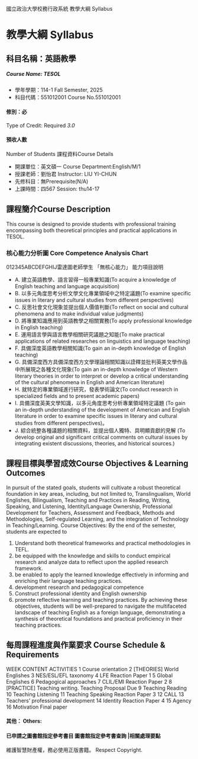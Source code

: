 國立政治大學校務行政系統 教學大綱 Syllabus
# 教學大綱 Syllabus
##  科目名稱：英語教學 
#####  Course Name: TESOL
  * 學年學期：114-1 Fall Semester, 2025 
  * 科目代碼：551012001 Course No.551012001
#### 修別：必
Type of Credit: Required 
_3.0_
#### 預收人數
Number of Students
課程資料Course Details
  * 開課單位：英文碩一 Course Department:English/M/1 
  * 授課老師：劉怡君 Instructor: LIU YI-CHUN 
  * 先修科目：無Prerequisite(N/A)
  * 上課時間：四567 Session: thu14-17
##  課程簡介Course Description
This course is designed to provide students with professional training encompassing both theoretical principles and practical applications in TESOL.
###  核心能力分析圖 Core Competence Analysis Chart
012345ABCDEFGHIJ雷達圖老師學生
「無核心能力」 
能力項目說明
  * A. 建立英語教學、語言習得一般專業知識(To acquire a knowledge of English teaching and language acquisition)
  * B. 以多元角度思考分析文學文化專業領域中之特定議題(To examine specific issues in literary and cultural studies from different perspectives)
  * C. 反思社會文化現象並提出個人價值判斷(To reflect on social and cultural phenomena and to make individual value judgments)
  * D. 將專業知識應用到英語教學之相關實務(To apply professional knowledge in English teaching)
  * E. 運用語言學與語言教學相關研究議題之知能(To make practical applications of related researches on linguistics and language teaching)
  * F. 具備深度英語教學相關知識(To gain an in-depth knowledge of English teaching)
  * G. 具備深度西方具備深度西方文學理論相關知識以詮釋並批判英美文學作品中所展現之各種文化現象(To gain an in-depth knowledge of Western literary theories in order to interpret or develop a critical understanding of the cultural phenomena in English and American literature)
  * H. 就特定的專業領域進行研究，發表學術論文(To conduct research in specialized fields and to present academic papers)
  * I. 具備深度英美文學知識，以多元角度思考分析專業領域特定議題 (To gain an in-depth understanding of the development of American and English literature in order to examine specific issues in literary and cultural studies from different perspectives)。 
  * J. 綜合統整各種議題的相關資料，並提出個人獨特、具明顯貢獻的見解 (To develop original and significant critical comments on cultural issues by integrating existent discussions, theories, and historical sources.)
##  課程目標與學習成效Course Objectives & Learning Outcomes 
In pursuit of the stated goals, students will cultivate a robust theoretical foundation in key areas, including, but not limited to, Translingualism, World Englishes, Bilingualism, Teaching and Practices in Reading, Writing, Speaking, and Listening, Identity/Language Ownership, Professional Development for Teachers, Assessment and Feedback, Methods and Methodologies, Self-regulated Learning, and the integration of Technology in Teaching/Learning.
Course Objectives: By the end of the semester, students are expected to 
  1. Understand both theoretical frameworks and practical methodologies in TEFL.
  2. be equipped with the knowledge and skills to conduct empirical research and analyze data to reflect upon the applied research framework.
  3. be enabled to apply the learned knowledge effectively in informing and enriching their language teaching practices.
  4. development research and pedagogical competence 
  5. Construct professional identity and English ownership
  6. promote reflective learning and teaching practices.
By achieving these objectives, students will be well-prepared to navigate the multifaceted landscape of teaching English as a foreign language, demonstrating a synthesis of theoretical foundations and practical proficiency in their teaching practices.
##  每周課程進度與作業要求 Course Schedule & Requirements
WEEK CONTENT ACTIVITIES 
1 Course orientation
2 [THEORIES] World Englishes
3 NES/ESL/EFL taxonomy
4 LFE Reaction Paper 1
5 Global Englishes
6 Pedagogical approaches
7 CLIL/EMI Reaction Paper 2
8 [PRACTICE] Teaching writing. Teaching Proposal Due
9 Teaching Reading
10 Teaching Listening
11 Teaching Speaking Reaction Paper 3
12 CALL
13 Teachers’ professional development
14 Identity Reaction Paper 4
15 Agency
16 Motivation Final paper
####  其他： Others:
####  已申請之圖書館指定參考書目  圖書館指定參考書查詢 |相關處理要點
維護智慧財產權，務必使用正版書籍。 Respect Copyright.